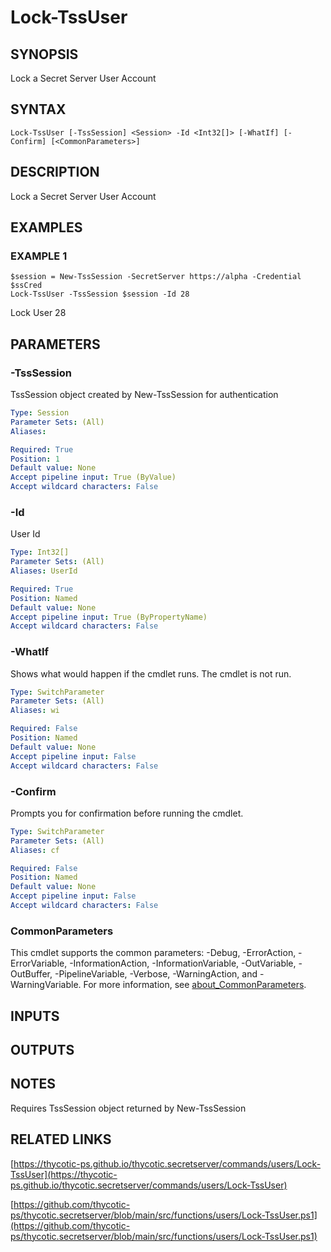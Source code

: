 # Lock-TssUser

## SYNOPSIS
Lock a Secret Server User Account

## SYNTAX

```
Lock-TssUser [-TssSession] <Session> -Id <Int32[]> [-WhatIf] [-Confirm] [<CommonParameters>]
```

## DESCRIPTION
Lock a Secret Server User Account

## EXAMPLES

### EXAMPLE 1
```
$session = New-TssSession -SecretServer https://alpha -Credential $ssCred
Lock-TssUser -TssSession $session -Id 28
```

Lock User 28

## PARAMETERS

### -TssSession
TssSession object created by New-TssSession for authentication

```yaml
Type: Session
Parameter Sets: (All)
Aliases:

Required: True
Position: 1
Default value: None
Accept pipeline input: True (ByValue)
Accept wildcard characters: False
```

### -Id
User Id

```yaml
Type: Int32[]
Parameter Sets: (All)
Aliases: UserId

Required: True
Position: Named
Default value: None
Accept pipeline input: True (ByPropertyName)
Accept wildcard characters: False
```

### -WhatIf
Shows what would happen if the cmdlet runs.
The cmdlet is not run.

```yaml
Type: SwitchParameter
Parameter Sets: (All)
Aliases: wi

Required: False
Position: Named
Default value: None
Accept pipeline input: False
Accept wildcard characters: False
```

### -Confirm
Prompts you for confirmation before running the cmdlet.

```yaml
Type: SwitchParameter
Parameter Sets: (All)
Aliases: cf

Required: False
Position: Named
Default value: None
Accept pipeline input: False
Accept wildcard characters: False
```

### CommonParameters
This cmdlet supports the common parameters: -Debug, -ErrorAction, -ErrorVariable, -InformationAction, -InformationVariable, -OutVariable, -OutBuffer, -PipelineVariable, -Verbose, -WarningAction, and -WarningVariable. For more information, see [about_CommonParameters](http://go.microsoft.com/fwlink/?LinkID=113216).

## INPUTS

## OUTPUTS

## NOTES
Requires TssSession object returned by New-TssSession

## RELATED LINKS

[https://thycotic-ps.github.io/thycotic.secretserver/commands/users/Lock-TssUser](https://thycotic-ps.github.io/thycotic.secretserver/commands/users/Lock-TssUser)

[https://github.com/thycotic-ps/thycotic.secretserver/blob/main/src/functions/users/Lock-TssUser.ps1](https://github.com/thycotic-ps/thycotic.secretserver/blob/main/src/functions/users/Lock-TssUser.ps1)

